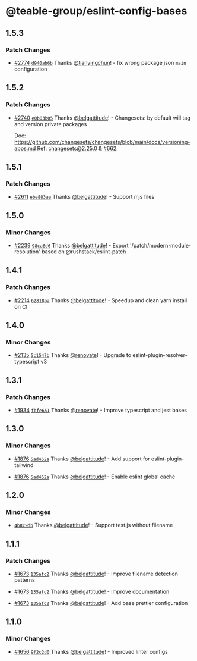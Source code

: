 # @teable-group/eslint-config-bases

## 1.5.3

### Patch Changes

- [#2774](https://github.com/belgattitude/nextjs-monorepo-example/pull/2774) [`d940ab6b`](https://github.com/belgattitude/nextjs-monorepo-example/commit/d940ab6bd38cb585a1b73f078cb86396481a099a) Thanks [@tianyingchun](https://github.com/tianyingchun)! - fix wrong package json `main` configuration

## 1.5.2

### Patch Changes

- [#2740](https://github.com/belgattitude/nextjs-monorepo-example/pull/2740) [`e0b03b05`](https://github.com/belgattitude/nextjs-monorepo-example/commit/e0b03b059ea2b75272c2a86139f7ff8b0af874a9) Thanks [@belgattitude](https://github.com/belgattitude)! - Changesets: by default will tag and version private packages

  Doc: https://github.com/changesets/changesets/blob/main/docs/versioning-apps.md
  Ref: [changesets@2.25.0](https://github.com/changesets/changesets/releases/tag/%40changesets%2Fcli%402.25.0) & [#662](https://github.com/changesets/changesets/pull/662).

## 1.5.1

### Patch Changes

- [#2611](https://github.com/belgattitude/nextjs-monorepo-example/pull/2611) [`ebe883ae`](https://github.com/belgattitude/nextjs-monorepo-example/commit/ebe883aed91f5a0b41262516846094b40dd5efb5) Thanks [@belgattitude](https://github.com/belgattitude)! - Support mjs files

## 1.5.0

### Minor Changes

- [#2239](https://github.com/belgattitude/nextjs-monorepo-example/pull/2239) [`98ca6d6`](https://github.com/belgattitude/nextjs-monorepo-example/commit/98ca6d6a3dc11aee8fdf4eba28f600d6820eb520) Thanks [@belgattitude](https://github.com/belgattitude)! - Export '/patch/modern-module-resolution' based on @rushstack/eslint-patch

## 1.4.1

### Patch Changes

- [#2214](https://github.com/belgattitude/nextjs-monorepo-example/pull/2214) [`62818ba`](https://github.com/belgattitude/nextjs-monorepo-example/commit/62818badff67ce032a209fe9217c319271833ddc) Thanks [@belgattitude](https://github.com/belgattitude)! - Speedup and clean yarn install on CI

## 1.4.0

### Minor Changes

- [#2135](https://github.com/belgattitude/nextjs-monorepo-example/pull/2135) [`5c1547b`](https://github.com/belgattitude/nextjs-monorepo-example/commit/5c1547b6267ca3c5121c72c21b755d19711d52aa) Thanks [@renovate](https://github.com/apps/renovate)! - Upgrade to eslint-plugin-resolver-typescript v3

## 1.3.1

### Patch Changes

- [#1934](https://github.com/belgattitude/nextjs-monorepo-example/pull/1934) [`fbfe651`](https://github.com/belgattitude/nextjs-monorepo-example/commit/fbfe6516cb257f3f9076c738254ba53352e2ec19) Thanks [@renovate](https://github.com/apps/renovate)! - Improve typescript and jest bases

## 1.3.0

### Minor Changes

- [#1876](https://github.com/belgattitude/nextjs-monorepo-example/pull/1876) [`5ad462a`](https://github.com/belgattitude/nextjs-monorepo-example/commit/5ad462a9a621564366c7a0ef0a77899fc855de85) Thanks [@belgattitude](https://github.com/belgattitude)! - Add support for eslint-plugin-tailwind

* [#1876](https://github.com/belgattitude/nextjs-monorepo-example/pull/1876) [`5ad462a`](https://github.com/belgattitude/nextjs-monorepo-example/commit/5ad462a9a621564366c7a0ef0a77899fc855de85) Thanks [@belgattitude](https://github.com/belgattitude)! - Enable eslint global cache

## 1.2.0

### Minor Changes

- [`4b8c9db`](https://github.com/belgattitude/nextjs-monorepo-example/commit/4b8c9db72f5048f3020005928992e19c926b0761) Thanks [@belgattitude](https://github.com/belgattitude)! - Support test.js without filename

## 1.1.1

### Patch Changes

- [#1673](https://github.com/belgattitude/nextjs-monorepo-example/pull/1673) [`135afc2`](https://github.com/belgattitude/nextjs-monorepo-example/commit/135afc2118847b0710404e2b86c27d86f806323c) Thanks [@belgattitude](https://github.com/belgattitude)! - Improve filename detection patterns

* [#1673](https://github.com/belgattitude/nextjs-monorepo-example/pull/1673) [`135afc2`](https://github.com/belgattitude/nextjs-monorepo-example/commit/135afc2118847b0710404e2b86c27d86f806323c) Thanks [@belgattitude](https://github.com/belgattitude)! - Improve documentation

- [#1673](https://github.com/belgattitude/nextjs-monorepo-example/pull/1673) [`135afc2`](https://github.com/belgattitude/nextjs-monorepo-example/commit/135afc2118847b0710404e2b86c27d86f806323c) Thanks [@belgattitude](https://github.com/belgattitude)! - Add base prettier configuration

## 1.1.0

### Minor Changes

- [#1656](https://github.com/belgattitude/nextjs-monorepo-example/pull/1656) [`9f2c2d0`](https://github.com/belgattitude/nextjs-monorepo-example/commit/9f2c2d049cfb87a3023a38b096f07f998862e3f6) Thanks [@belgattitude](https://github.com/belgattitude)! - Improved linter configs
